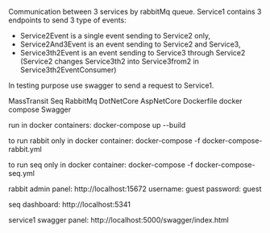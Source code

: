 Communication between 3 services by rabbitMq queue. Service1 contains 3 endpoints to send 3 type of events: 
 - Service2Event is a single event sending to Service2 only,
 - Service2And3Event is an event sending to Service2 and Service3,
 - Service3th2Event is an event sending to Service3 through Service2 (Service2 changes Service3th2 into Service3from2 in Service3th2EventConsumer)

In testing purpose use swagger to send a request to Service1.

MassTransit Seq RabbitMq DotNetCore AspNetCore Dockerfile docker compose Swagger

run in docker containers:
docker-compose up --build

to run rabbit only in docker container:
docker-compose -f docker-compose-rabbit.yml

to run seq only in docker container:
docker-compose -f docker-compose-seq.yml

rabbit admin panel:
http://localhost:15672
username: guest
password: guest

seq dashboard:
http://localhost:5341

service1 swagger panel:
http://localhost:5000/swagger/index.html
